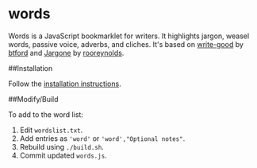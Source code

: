 # words

Words is a JavaScript bookmarklet for writers. It highlights jargon, weasel words, passive voice, adverbs, and cliches. It's based on [write-good](https://github.com/btford/write-good) by [btford](https://github.com/btford) and [Jargone](https://github.com/rooreynolds/jargone) by [rooreynolds](https://github.com/rooreynolds).

##Installation

Follow the [installation instructions](http://terrorbox.org/words).

##Modify/Build

To add to the word list:

 1. Edit `wordslist.txt`.
 2. Add entries as `'word'` or `'word',"Optional notes"`.
 3. Rebuild using `./build.sh`.
 4. Commit updated `words.js`.
